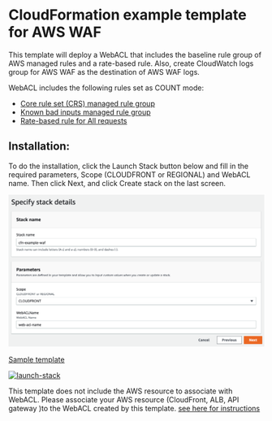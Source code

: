 # CloudFormation example template for AWS WAF
This template will deploy a WebACL that includes the baseline rule group of AWS managed rules and a rate-based rule. Also, create CloudWatch logs group for AWS WAF as the destination of AWS WAF logs.

WebACL includes the following rules set as COUNT mode:
* [Core rule set (CRS) managed rule group](https://docs.aws.amazon.com/waf/latest/developerguide/aws-managed-rule-groups-baseline.html#aws-managed-rule-groups-baseline-crs)
* [Known bad inputs managed rule group](https://docs.aws.amazon.com/waf/latest/developerguide/aws-managed-rule-groups-baseline.html#aws-managed-rule-groups-baseline-known-bad-inputs)
* [Rate-based rule for All requests](https://docs.aws.amazon.com/waf/latest/developerguide/waf-rule-statement-type-rate-based.html)

## Installation:
To do the installation, click the Launch Stack button below and fill in the required parameters, Scope (CLOUDFRONT or REGIONAL) and WebACL name. Then click Next, and click Create stack on the last screen.

![Create Stack Image](/images/create-stack.png)



[Sample template](/aws-waf-template.yaml)

[![launch-stack](https://s3.amazonaws.com/cloudformation-examples/cloudformation-launch-stack.png)][1]

[1]: https://console.aws.amazon.com/cloudformation/home#/stacks/new?stackName=cfn-example-waf&templateURL=https://s3.amazonaws.com/ytkoka-resources/cfn-example-aws-waf/aws-waf-template.yaml

This template does not include the AWS resource to associate with WebACL. Please associate your AWS resource (CloudFront, ALB, API gateway )to the WebACL created by this template. [see here for instructions](https://docs.aws.amazon.com/waf/latest/developerguide/web-acl-associating-aws-resource.html)
